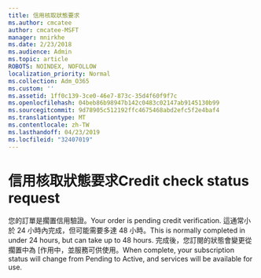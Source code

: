 ```yaml
---
title: 信用核取狀態要求
ms.author: cmcatee
author: cmcatee-MSFT
manager: mnirkhe
ms.date: 2/23/2018
ms.audience: Admin
ms.topic: article
ROBOTS: NOINDEX, NOFOLLOW
localization_priority: Normal
ms.collection: Adm_O365
ms.custom: ''
ms.assetid: 1ff0c139-3ce0-46e7-873c-35d4f60f9f7c
ms.openlocfilehash: 04beb86b98947b142c0483c02147ab9145130b99
ms.sourcegitcommit: 9d78905c512192ffc4675468abd2efc5f2e4baf4
ms.translationtype: MT
ms.contentlocale: zh-TW
ms.lasthandoff: 04/23/2019
ms.locfileid: "32407019"
---
```

# <a name="credit-check-status-request"></a><span data-ttu-id="baba7-102">信用核取狀態要求</span><span class="sxs-lookup"><span data-stu-id="baba7-102">Credit check status request</span></span>

<span data-ttu-id="baba7-103">您的訂單是擱置信用驗證。</span><span class="sxs-lookup"><span data-stu-id="baba7-103">Your order is pending credit verification.</span></span> <span data-ttu-id="baba7-104">這通常小於 24 小時內完成，但可能需要多達 48 小時。</span><span class="sxs-lookup"><span data-stu-id="baba7-104">This is normally completed in under 24 hours, but can take up to 48 hours.</span></span> <span data-ttu-id="baba7-105">完成後，您訂閱的狀態會變更從擱置中為 [作用中，並服務可供使用。</span><span class="sxs-lookup"><span data-stu-id="baba7-105">When complete, your subscription status will change from Pending to Active, and services will be available for use.</span></span>
  

